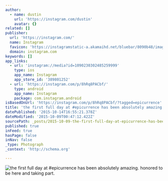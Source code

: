 ```yaml
---
author:
  - name: dustin
    url: 'https://instagram.com/dustin'
    avatar: {}
related: []
publisher:
  url: 'https://instagram.com/'
  name: Instagram
  favicon: 'https://instagramstatic-a.akamaihd.net/bluebar/8090b48/images/ico/favicon.ico'
  domain: instagram.com
keywords: []
app_links:
  - url: 'instagram://media?id=1090230302485259999'
    type: ios
    app_name: Instagram
    app_store_id: '389801252'
  - url: 'https://instagram.com/p/8hRq8PACbf/'
    type: android
    app_name: Instagram
    package: com.instagram.android
isBasedOnUrl: 'https://instagram.com/p/8hRq8PACbf/?tagged=epicurrence'
title: 'the first full day at #epicurrence has been absolutely amazing. honored to be here and taking part.'
datePublished: '2015-10-14T16:55:21.378Z'
dateModified: '2015-10-09T00:47:12.422Z'
sourcePath: _posts/2015-10-09-the-first-full-day-at-epicurrence-has-been-absolutely-amazi.md
published: true
inFeed: true
hasPage: false
inNav: false
_type: Photograph
_context: 'http://schema.org'

---
```

![the first full day at &num;epicurrence has been absolutely amazing&period; honored to be here and taking part&period;](https://igcdn-photos-f-a.akamaihd.net/hphotos-ak-xfa1/t51.2885-15/s640x640/sh0.08/e35/12093335_1490910787902437_187177902_n.jpg)
